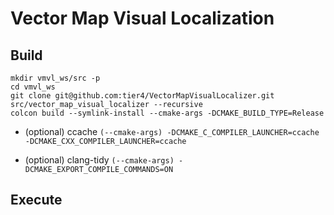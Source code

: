 # Vector Map Visual Localization

## Build

```shell
mkdir vmvl_ws/src -p
cd vmvl_ws
git clone git@github.com:tier4/VectorMapVisualLocalizer.git src/vector_map_visual_localizer --recursive
colcon build --symlink-install --cmake-args -DCMAKE_BUILD_TYPE=Release
```

- (optional) ccache `(--cmake-args) -DCMAKE_C_COMPILER_LAUNCHER=ccache -DCMAKE_CXX_COMPILER_LAUNCHER=ccache`

- (optional) clang-tidy `(--cmake-args) -DCMAKE_EXPORT_COMPILE_COMMANDS=ON`

## Execute
